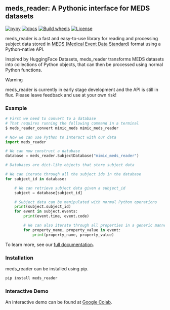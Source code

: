 ## meds_reader: A Pythonic interface for MEDS datasets

[![pypy](https://img.shields.io/pypi/v/meds_reader.svg)](https://pypi.org/project/meds_reader/) [![docs](https://readthedocs.org/projects/meds_reader/badge/?version=latest)](https://meds-reader.readthedocs.io/en/latest/) [![Build wheels](https://github.com/EthanSteinberg/meds_reader/actions/workflows/python-build.yml/badge.svg?branch=main)](https://github.com/EthanSteinberg/meds_reader/actions/workflows/python-build.yml?query=branch%3Amain) [![License](https://img.shields.io/badge/License-Apache_2.0-blue.svg)](https://opensource.org/licenses/Apache-2.0)

meds_reader is a fast and easy-to-use library for reading and processing subject data stored in [MEDS (Medical Event Data Standard)](https://github.com/Medical-Event-Data-Standard/) format using a Python-native API.

Inspired by HuggingFace Datasets, meds_reader transforms MEDS datasets into collections of Python objects, that can then be processed using normal Python functions.

> [!WARNING]
> meds_reader is currently in early stage development and the API is still in flux. Please leave feedback and use at your own risk!

### Example

```bash
# First we need to convert to a database
# That requires running the following command in a terminal
$ meds_reader_convert mimic_meds mimic_meds_reader
```

```python
# Now we can use Python to interact with our data
import meds_reader

# We can now construct a database
database = meds_reader.SubjectDatabase("mimic_meds_reader")

# Databases are dict-like objects that store subject data

# We can iterate through all the subject ids in the database
for subject_id in database:

    # We can retrieve subject data given a subject_id
    subject = database[subject_id]

    # Subject data can be manipulated with normal Python operations
    print(subject.subject_id)
    for event in subject.events:
        print(event.time, event.code)

        # We can also iterate through all properties in a generic manner
        for property_name, property_value in event:
            print(property_name, property_value)
```

<!-- Start OnlyGithub -->

To learn more, see our [full documentation](https://meds-reader.readthedocs.io/en/latest/).

<!-- End OnlyGithub -->

### Installation

meds_reader can be installed using pip.

```bash
pip install meds_reader
```

### Interactive Demo

An interactive demo can be found at [Google Colab](https://colab.research.google.com/drive/1R1LrDIzhQyWldQWM0lyfjeF_n9I_iZT3?usp=sharing).
